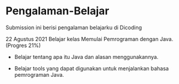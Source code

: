 # Pengalaman-Belajar
Submission ini berisi pengalaman belajarku di Dicoding

22 Agustus 2021
Belajar kelas Memulai Pemrograman dengan Java. (Progres 21%)

* Belajar tentang apa itu Java dan alasan menggunakannya.

* Belajar tools yang dapat digunakan untuk menjalankan bahasa pemrograman Java.

